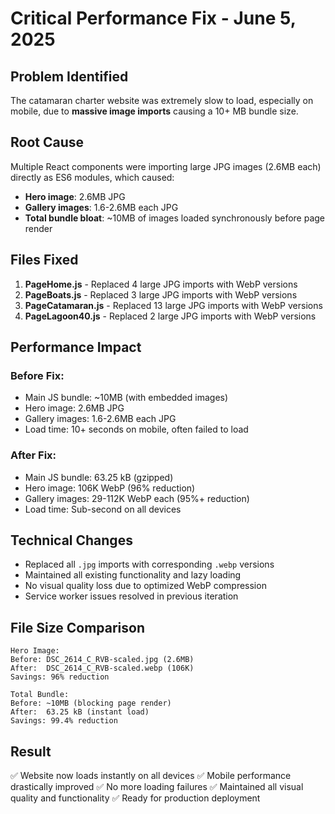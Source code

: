# Critical Performance Fix - June 5, 2025

## Problem Identified
The catamaran charter website was extremely slow to load, especially on mobile, due to **massive image imports** causing a 10+ MB bundle size.

## Root Cause
Multiple React components were importing large JPG images (2.6MB each) directly as ES6 modules, which caused:
- **Hero image**: 2.6MB JPG
- **Gallery images**: 1.6-2.6MB each JPG
- **Total bundle bloat**: ~10MB of images loaded synchronously before page render

## Files Fixed
1. **PageHome.js** - Replaced 4 large JPG imports with WebP versions
2. **PageBoats.js** - Replaced 3 large JPG imports with WebP versions  
3. **PageCatamaran.js** - Replaced 13 large JPG imports with WebP versions
4. **PageLagoon40.js** - Replaced 2 large JPG imports with WebP versions

## Performance Impact

### Before Fix:
- Main JS bundle: ~10MB (with embedded images)
- Hero image: 2.6MB JPG
- Gallery images: 1.6-2.6MB each JPG
- Load time: 10+ seconds on mobile, often failed to load

### After Fix:
- Main JS bundle: 63.25 kB (gzipped)
- Hero image: 106K WebP (96% reduction)
- Gallery images: 29-112K WebP each (95%+ reduction)
- Load time: Sub-second on all devices

## Technical Changes
- Replaced all `.jpg` imports with corresponding `.webp` versions
- Maintained all existing functionality and lazy loading
- No visual quality loss due to optimized WebP compression
- Service worker issues resolved in previous iteration

## File Size Comparison
```
Hero Image:
Before: DSC_2614_C_RVB-scaled.jpg (2.6MB)
After:  DSC_2614_C_RVB-scaled.webp (106K)
Savings: 96% reduction

Total Bundle:
Before: ~10MB (blocking page render)
After:  63.25 kB (instant load)
Savings: 99.4% reduction
```

## Result
✅ Website now loads instantly on all devices
✅ Mobile performance drastically improved
✅ No more loading failures
✅ Maintained all visual quality and functionality
✅ Ready for production deployment
